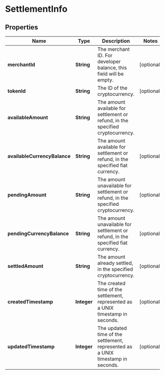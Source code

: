 

# SettlementInfo


## Properties

| Name | Type | Description | Notes |
|------------ | ------------- | ------------- | -------------|
|**merchantId** | **String** | The merchant ID. For developer balance, this field will be empty. |  [optional] |
|**tokenId** | **String** | The ID of the cryptocurrency. |  [optional] |
|**availableAmount** | **String** | The amount available for settlement or refund, in the specified cryptocurrency. |  |
|**availableCurrencyBalance** | **String** | The amount available for settlement or refund, in the specified fiat currency. |  [optional] |
|**pendingAmount** | **String** | The amount unavailable for settlement or refund, in the specified cryptocurrency. |  [optional] |
|**pendingCurrencyBalance** | **String** | The amount unavailable for settlement or refund, in the specified fiat currency. |  [optional] |
|**settledAmount** | **String** | The amount already settled, in the specified cryptocurrency. |  [optional] |
|**createdTimestamp** | **Integer** | The created time of the settlement, represented as a UNIX timestamp in seconds. |  [optional] |
|**updatedTimestamp** | **Integer** | The updated time of the settlement, represented as a UNIX timestamp in seconds. |  [optional] |




